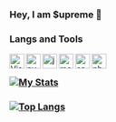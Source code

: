 ### Hey, I am $upreme 👋

### **Langs and Tools**
<img align="left" alt="Visual Studio Code" width="26px" src="https://i.imgur.com/LwSdAlE.png" />
<img align="left" alt="py" width="26px" src="https://upload.wikimedia.org/wikipedia/commons/thumb/c/c3/Python-logo-notext.svg/2048px-Python-logo-notext.svg.png" />
<img align="left" alt="js" width="26px" src="https://i.imgur.com/3u1wzwE.png" />
<img align="left" alt="mongodb" width="26px" src="https://imgur.com/xN5cFRr.png" /> 
<img align="left" alt="css" width="26px" src="https://www.freepnglogos.com/uploads/html5-logo-png/html5-logo-css-logo-png-transparent-svg-vector-bie-supply-9.png" /> 
<img align="left" alt="photoshop" width="26px" src="https://i.imgur.com/OC1RcS5.jpg" /> <br />

### [![My Stats](https://github-readme-stats.vercel.app/api?username=supremeedev&theme=dark&show_icons=true)](https://github.com/anuraghazra/github-readme-stats)
### [![Top Langs](https://github-readme-stats.vercel.app/api/top-langs/?username=supremeedev&theme=dark&layout=compact&show_icons=true)](https://github.com/anuraghazra/github-readme-stats)
